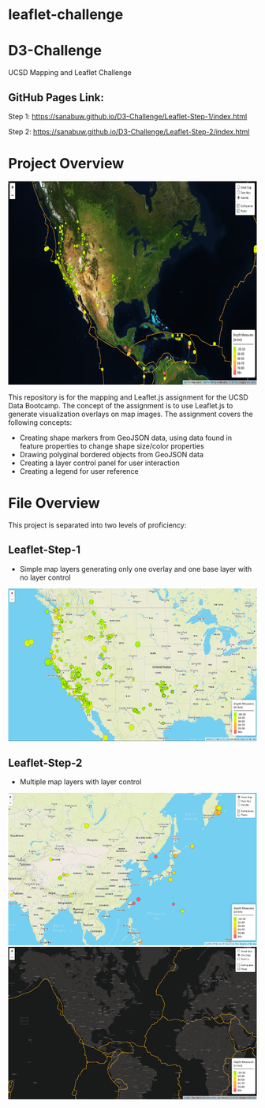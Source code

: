 # leaflet-challenge

# D3-Challenge
UCSD Mapping and Leaflet Challenge

## GitHub Pages Link:
Step 1: 
https://sanabuw.github.io/D3-Challenge/Leaflet-Step-1/index.html

Step 2:
https://sanabuw.github.io/D3-Challenge/Leaflet-Step-2/index.html


# Project Overview
<img src="misc/misc_1.png" width="800" height="412"/>


This repository is for the mapping and Leaflet.js assignment for the UCSD Data Bootcamp. The concept of the assignment is to use Leaflet.js to generate visualization overlays on map images. The assignment covers the following concepts:
- Creating shape markers from GeoJSON data, using data found in feature properties to change shape size/color properties
- Drawing polyginal bordered objects from GeoJSON data
- Creating a layer control panel for user interaction
- Creating a legend for user reference

# File Overview
This project is separated into two levels of proficiency:

## Leaflet-Step-1
- Simple map layers generating only one overlay and one base layer with no layer control
<img src="misc/misc_4.png" width="600" height="309"/>

## Leaflet-Step-2
- Multiple map layers with layer control
<img src="misc/misc_2.png" width="600" height="309"/>
<img src="misc/misc_3.png" width="600" height="309"/>
